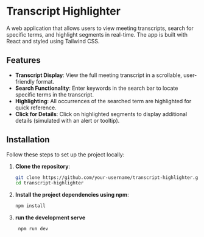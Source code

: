 # Transcript Highlighter

A web application that allows users to view meeting transcripts, search for specific terms, and highlight segments in real-time. The app is built with React and styled using Tailwind CSS.

## Features

- **Transcript Display**: View the full meeting transcript in a scrollable, user-friendly format.
- **Search Functionality**: Enter keywords in the search bar to locate specific terms in the transcript.
- **Highlighting**: All occurrences of the searched term are highlighted for quick reference.
- **Click for Details**: Click on highlighted segments to display additional details (simulated with an alert or tooltip).

## Installation

Follow these steps to set up the project locally:
1. **Clone the repository**:
   ```bash
   git clone https://github.com/your-username/transcript-highlighter.git
   cd transcript-highlighter

2. **Install the project dependencies using npm**:

   ```bash
   npm install
   ```

 3. **run the development serve**

    ```bash
     npm run dev
    ```





